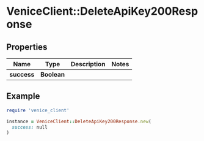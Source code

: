 # VeniceClient::DeleteApiKey200Response

## Properties

| Name | Type | Description | Notes |
| ---- | ---- | ----------- | ----- |
| **success** | **Boolean** |  |  |

## Example

```ruby
require 'venice_client'

instance = VeniceClient::DeleteApiKey200Response.new(
  success: null
)
```

